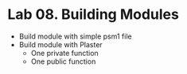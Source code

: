 # Lab 08. Building Modules

- Build module with simple psm1 file
- Build module with Plaster
  - One private function
  - One public function
